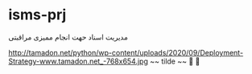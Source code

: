 # isms-prj
مدیریت  اسناد حهت انجام ممیزی مراقبتی

http://tamadon.net/python/wp-content/uploads/2020/09/Deployment-Strategy-www.tamadon.net_-768x654.jpg
 ~~   tilde   ~~
 🤗
 🙂
 
